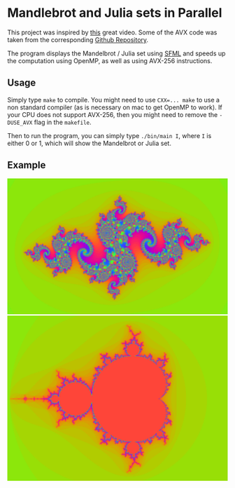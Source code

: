 # Mandlebrot and Julia sets in Parallel
This project was inspired by [this](https://www.youtube.com/watch?v=PBvLs88hvJ8) great video. Some of the AVX code was taken from the corresponding [Github Repository](https://github.com/OneLoneCoder/olcPixelGameEngine/blob/master/Videos/OneLoneCoder_PGE_Mandelbrot.cpp).

The program displays the Mandelbrot / Julia set using [SFML](https://www.sfml-dev.org/) and speeds up the computation using OpenMP, as well as using AVX-256 instructions.

## Usage
Simply type `make` to compile. You might need to use `CXX=... make` to use a non standard compiler (as is necessary on mac to get OpenMP to work). If your CPU does not support AVX-256, then you might need to remove the `-DUSE_AVX` flag in the `makefile`.

Then to run the program, you can simply type `./bin/main I`, where `I` is either 0 or 1, which will show the Mandelbrot or Julia set.
## Example
![Julia Set](images/julia.png)
![Mandelbrot Set](images/mandelbrot.png)

